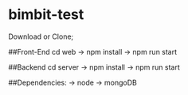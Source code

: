 # bimbit-test

Download or Clone;

##Front-End
cd web -> npm install -> npm run start

##Backend
cd server -> npm install -> npm run start

##Dependencies:
-> node
-> mongoDB

